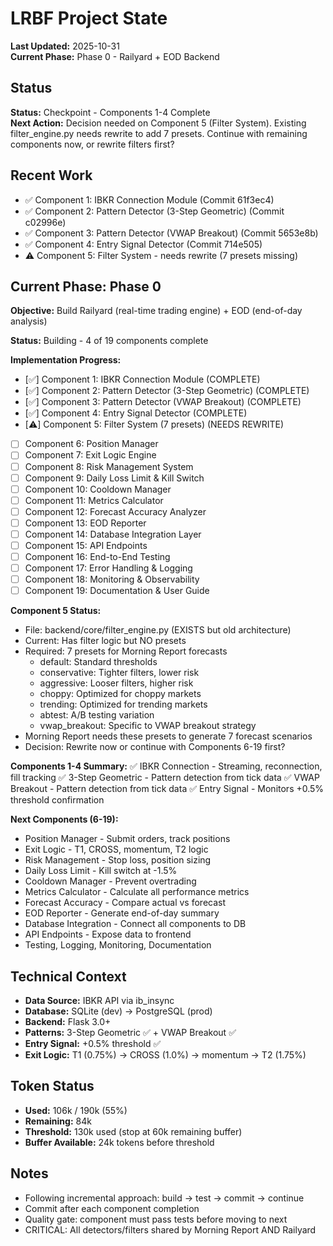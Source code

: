 # LRBF Project State

**Last Updated:** 2025-10-31  
**Current Phase:** Phase 0 - Railyard + EOD Backend

## Status
**Status:** Checkpoint - Components 1-4 Complete  
**Next Action:** Decision needed on Component 5 (Filter System). Existing filter_engine.py needs rewrite to add 7 presets. Continue with remaining components now, or rewrite filters first?

## Recent Work
- ✅ Component 1: IBKR Connection Module (Commit 61f3ec4)
- ✅ Component 2: Pattern Detector (3-Step Geometric) (Commit c02996e)
- ✅ Component 3: Pattern Detector (VWAP Breakout) (Commit 5653e8b)
- ✅ Component 4: Entry Signal Detector (Commit 714e505)
- ⚠️ Component 5: Filter System - needs rewrite (7 presets missing)

## Current Phase: Phase 0

**Objective:** Build Railyard (real-time trading engine) + EOD (end-of-day analysis)

**Status:** Building - 4 of 19 components complete

**Implementation Progress:**
- [✅] Component 1: IBKR Connection Module (COMPLETE)
- [✅] Component 2: Pattern Detector (3-Step Geometric) (COMPLETE)
- [✅] Component 3: Pattern Detector (VWAP Breakout) (COMPLETE)
- [✅] Component 4: Entry Signal Detector (COMPLETE)
- [⚠️] Component 5: Filter System (7 presets) (NEEDS REWRITE)
- [ ] Component 6: Position Manager
- [ ] Component 7: Exit Logic Engine
- [ ] Component 8: Risk Management System
- [ ] Component 9: Daily Loss Limit & Kill Switch
- [ ] Component 10: Cooldown Manager
- [ ] Component 11: Metrics Calculator
- [ ] Component 12: Forecast Accuracy Analyzer
- [ ] Component 13: EOD Reporter
- [ ] Component 14: Database Integration Layer
- [ ] Component 15: API Endpoints
- [ ] Component 16: End-to-End Testing
- [ ] Component 17: Error Handling & Logging
- [ ] Component 18: Monitoring & Observability
- [ ] Component 19: Documentation & User Guide

**Component 5 Status:**
- File: backend/core/filter_engine.py (EXISTS but old architecture)
- Current: Has filter logic but NO presets
- Required: 7 presets for Morning Report forecasts
  - default: Standard thresholds
  - conservative: Tighter filters, lower risk
  - aggressive: Looser filters, higher risk
  - choppy: Optimized for choppy markets
  - trending: Optimized for trending markets
  - abtest: A/B testing variation
  - vwap_breakout: Specific to VWAP breakout strategy
- Morning Report needs these presets to generate 7 forecast scenarios
- Decision: Rewrite now or continue with Components 6-19 first?

**Components 1-4 Summary:**
✅ IBKR Connection - Streaming, reconnection, fill tracking
✅ 3-Step Geometric - Pattern detection from tick data
✅ VWAP Breakout - Pattern detection from tick data
✅ Entry Signal - Monitors +0.5% threshold confirmation

**Next Components (6-19):**
- Position Manager - Submit orders, track positions
- Exit Logic - T1, CROSS, momentum, T2 logic
- Risk Management - Stop loss, position sizing
- Daily Loss Limit - Kill switch at -1.5%
- Cooldown Manager - Prevent overtrading
- Metrics Calculator - Calculate all performance metrics
- Forecast Accuracy - Compare actual vs forecast
- EOD Reporter - Generate end-of-day summary
- Database Integration - Connect all components to DB
- API Endpoints - Expose data to frontend
- Testing, Logging, Monitoring, Documentation

## Technical Context
- **Data Source:** IBKR API via ib_insync
- **Database:** SQLite (dev) → PostgreSQL (prod)
- **Backend:** Flask 3.0+
- **Patterns:** 3-Step Geometric ✅ + VWAP Breakout ✅
- **Entry Signal:** +0.5% threshold ✅
- **Exit Logic:** T1 (0.75%) → CROSS (1.0%) → momentum → T2 (1.75%)

## Token Status
- **Used:** 106k / 190k (55%)
- **Remaining:** 84k
- **Threshold:** 130k used (stop at 60k remaining buffer)
- **Buffer Available:** 24k tokens before threshold

## Notes
- Following incremental approach: build → test → commit → continue
- Commit after each component completion
- Quality gate: component must pass tests before moving to next
- CRITICAL: All detectors/filters shared by Morning Report AND Railyard
